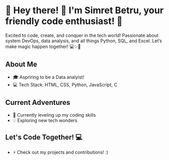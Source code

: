 # 🌸 Hey there! 👋 I'm Simret Betru, your friendly code enthusiast! 🚀

Excited to code, create, and conquer in the tech world! Passionate about system DevOps, data analysis, and all things Python, SQL, and Excel. Let’s make magic happen together! 💻✨💖

## About Me
- 🎓 Aspriring to be a Data analyist!
- 💻 Tech Stack: HTML, CSS, Python, JavaScript, C


## Current Adventures
- 🌱 Currently leveling up my coding skills
- 💡 Exploring new tech wonders


## Let's Code Together! 💻
- ⚡ Check out my projects and contributions! :)
